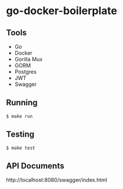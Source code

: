 # go-docker-boilerplate

## Tools
- Go
- Docker
- Gorilla Mux
- GORM
- Postgres
- JWT
- Swagger

## Running
```
$ make run
```


## Testing
```
$ make test
```

## API Documents
http://localhost:8080/swagger/index.html